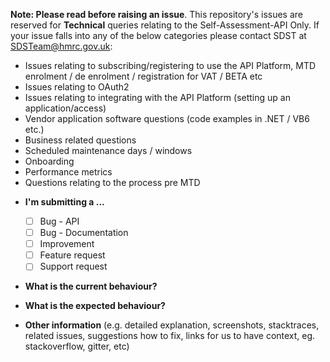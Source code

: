 **Note: Please read before raising an issue**. This repository's issues are reserved for **Technical** queries relating to the Self-Assessment-API Only. 
If your issue falls into any of the below categories please contact SDST at SDSTeam@hmrc.gov.uk:
- Issues relating to subscribing/registering to use the API Platform, MTD enrolment / de enrolment  / registration for VAT / BETA etc
- Issues relating to OAuth2
- Issues relating to integrating with the API Platform (setting up an application/access)
- Vendor application software questions (code examples in .NET / VB6 etc.)
- Business related questions
- Scheduled maintenance days / windows
- Onboarding 
- Performance metrics
- Questions relating to the process pre MTD

* **I'm submitting a ...**
  - [ ] Bug - API
  - [ ] Bug - Documentation
  - [ ] Improvement
  - [ ] Feature request
  - [ ] Support request

* **What is the current behaviour?**

* **What is the expected behaviour?**

* **Other information** (e.g. detailed explanation, screenshots, stacktraces, related issues, suggestions how to fix, links for us to have context, eg. stackoverflow, gitter, etc)

